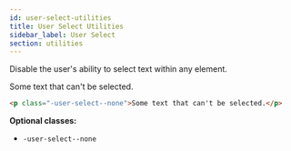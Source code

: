 ```yaml
---
id: user-select-utilities
title: User Select Utilities
sidebar_label: User Select
section: utilities
---
```


Disable the user's ability to select text within any element.

<p class="-user-select--none">Some text that can't be selected.</p>

```html
<p class="-user-select--none">Some text that can't be selected.</p>
```

__Optional classes:__

- `-user-select--none`
